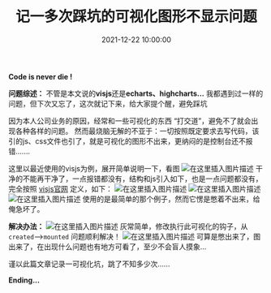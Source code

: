 ﻿---
title: 记一多次踩坑的可视化图形不显示问题
type: 'tags'
categories: ['Web']
date: 2021-12-22 10:00:00


---

**Code is never die !**

**问题综述：** 不管是本文说的**visjs**还是**echarts、highcharts...** 我都遇到过一样的问题，但下次又忘了，这次就记下来，给大家提个醒，避免踩坑

因为本人公司业务的原因，经常和一些可视化的东西 “打交道”，避免不了就会出现各种各样的问题。
然而最烧脑无解的不亚于：一切按照既定要求去写代码，该引的js、css文件也引了，就是可视化的图形不出来，更纳闷的是控制台还不报错.......

这里以最近使用的visjs为例，展开简单说明一下，看图
![在这里插入图片描述](https://img-blog.csdnimg.cn/20210515174342536.png?x-oss-process=image/watermark,type_ZmFuZ3poZW5naGVpdGk,shadow_10,text_aHR0cHM6Ly9ibG9nLmNzZG4ubmV0L3dlaXhpbl80OTkxODY1Nw==,size_16,color_FFFFFF,t_70)
干净的不能再干净了，一点报错都没有，结构和js引入如下，也是一点问题都没有，完全按照 [visjs官网](https://visjs.org/) 定义，如下：
![在这里插入图片描述](https://img-blog.csdnimg.cn/20210515174650987.png)
![在这里插入图片描述](https://img-blog.csdnimg.cn/20210515174745294.png?x-oss-process=image/watermark,type_ZmFuZ3poZW5naGVpdGk,shadow_10,text_aHR0cHM6Ly9ibG9nLmNzZG4ubmV0L3dlaXhpbl80OTkxODY1Nw==,size_16,color_FFFFFF,t_70)
![在这里插入图片描述](https://img-blog.csdnimg.cn/20210515174756591.png?x-oss-process=image/watermark,type_ZmFuZ3poZW5naGVpdGk,shadow_10,text_aHR0cHM6Ly9ibG9nLmNzZG4ubmV0L3dlaXhpbl80OTkxODY1Nw==,size_16,color_FFFFFF,t_70)
使用的是最简单的那个例子，然而它愣是憋着不出来，给俺急坏了。

**解决办法：** 
![在这里插入图片描述](https://img-blog.csdnimg.cn/20210515175221416.png?x-oss-process=image/watermark,type_ZmFuZ3poZW5naGVpdGk,shadow_10,text_aHR0cHM6Ly9ibG9nLmNzZG4ubmV0L3dlaXhpbl80OTkxODY1Nw==,size_16,color_FFFFFF,t_70)
灰常简单，修改执行此可视化的钩子，从`created`-->`mounted`  问题顺利解决！
![在这里插入图片描述](https://img-blog.csdnimg.cn/202105151755098.png?x-oss-process=image/watermark,type_ZmFuZ3poZW5naGVpdGk,shadow_10,text_aHR0cHM6Ly9ibG9nLmNzZG4ubmV0L3dlaXhpbl80OTkxODY1Nw==,size_16,color_FFFFFF,t_70)
可算是憋出来了，图出来了，在出现什么问题也有地方可看了，至少不会盲人摸象...

谨以此篇文章记录一可视化坑，跳了不知多少次......

**Ending...**

